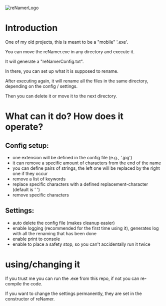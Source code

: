 ![reNamerLogo](https://github.com/AleMatGra/reNamer/assets/116359958/a0f9bba3-5482-452f-b6d4-8a5bbc1b4eb8)

# Introduction

One of my old projects, this is meant to be a "mobile" '.exe'.

You can move the reNamer.exe in any directory and execute it.

It will generate a "reNamerConfig.txt".

In there, you can set up what it is supposed to rename.

After executing again, it will rename all the files in the same directory, depending on the config / settings.

Then you can delete it or move it to the next directory.

# What can it do? How does it operate?

## Config setup:
- one extension will be defined in the config file (e.g., '.jpg')
- it can remove a specific amount of characters from the end of the name
- you can define pairs of strings, the left one will be replaced by the right one if they occur
- remove a list of keywords
- replace specific characters with a defined replacement-character (default is ' ')
- remove specific characters

## Settings:
- auto delete the config file (makes cleanup easier)
- enable logging (recommended for the first time using it), generates log with all the renaming that has been done
- enable print to console
- enable to place a safety stop, so you can't accidentally run it twice

# using/changing it

If you trust me you can run the .exe from this repo, if not you can re-compile the code.

If you want to change the settings permanently, they are set in the constructor of reNamer.
